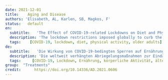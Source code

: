 ```yaml
---
date: 2021-12-01
title:    Aging and Disease  
authors: 'Elisabeth, AL, Karlen, SB, Magkos, F'
status:   default
en:
  subtitle:   'The Effect of COVID-19-related Lockdowns on Diet and Physical Activity in Older Adults: A Systematic Review'
  description: 'The lockdown restrictions imposed globally to curb the COVID-19 pandemic have altered many aspects of daily life, including diet and physical activity. The aim of this systematic review was to evaluate evidence for changes in the diet and physical activity habits of older adults due to COVID-19-related lockdowns. We included analytic observational studies that reported on changes in diet, physical activity, or both, among older individuals (≥50 years old). We searched PubMed and EBSCO LISTA to identify original research articles published between 01/2020-03/2021. We identified 27 studies, 5 of which reported on changes in diet, 17 on changes in physical activity, and 5 on changes in both. The sample sizes ranged from 17 to 3110 subjects. Six of 10 papers on diet reported no significant changes in quantity or quality of food consumption; of those who did find changes in diet, these were generally unfavorable. Thirteen of 22 studies on physical activity reported a decrease in physical activity or an increase in sedentary time; the rest reported no major changes. Pre-lockdown habits were a predictor of change in some studies. The safer-at-home measures have not greatly impacted the diet of older adults but have led to a significant decrease in their physical activity, putting them at higher risk for non-communicable diseases, which may further increase their susceptibility to COVID-19. Ultimately, these findings may help guide clinical practice, by promoting additional health screenings by general practitioners for the elderly and by emphasizing the need for lifestyle interventions like at-home exercise initiatives, to help mitigate the negative impact of the pandemic on this especially vulnerable age group.'
  tags:    [COVID-19, lockdown, diet, physical activity, older adults]
de: 
  subtitle:   'Die Wirkung von COVID-19-bedingten Sperren auf Ernährung und körperliche Aktivität bei älteren Erwachsenen: eine systematische Übersicht'
  description: 'Die weltweit verhängten Abriegelungsmaßnahmen zur Eindämmung der COVID-19-Pandemie haben viele Aspekte des täglichen Lebens verändert, darunter auch die Ernährung und die körperliche Betätigung. Ziel dieser systematischen Übersichtsarbeit war es, Belege für Veränderungen in den Ernährungs- und Bewegungsgewohnheiten älterer Erwachsener aufgrund von COVID-19-bedingten Abriegelungen zu bewerten. Wir schlossen analytische Beobachtungsstudien ein, die über Veränderungen in der Ernährung, der körperlichen Aktivität oder beidem bei älteren Menschen (≥50 Jahre alt) berichteten. Wir durchsuchten PubMed und EBSCO LISTA, um Original-Forschungsartikel zu finden, die zwischen 01/2020-03/2021 veröffentlicht wurden. Wir fanden 27 Studien, von denen 5 über Veränderungen in der Ernährung, 17 über Veränderungen in der körperlichen Aktivität und 5 über Veränderungen in beiden Bereichen berichteten. Die Stichprobengrößen reichten von 17 bis 3110 Probanden. Sechs von 10 Studien zur Ernährung berichteten über keine signifikanten Veränderungen bei der Quantität oder Qualität des Lebensmittelkonsums; bei denjenigen, die Veränderungen bei der Ernährung feststellten, waren diese im Allgemeinen ungünstig. Dreizehn von 22 Studien zur körperlichen Aktivität berichteten über eine Abnahme der körperlichen Aktivität oder eine Zunahme der sitzenden Tätigkeit; die übrigen berichteten über keine wesentlichen Veränderungen. In einigen Studien waren die Gewohnheiten vor dem Einschluss ein Prädiktor für Veränderungen. Die Maßnahmen für mehr Sicherheit zu Hause haben die Ernährung älterer Erwachsener nicht wesentlich beeinflusst, aber zu einem deutlichen Rückgang ihrer körperlichen Aktivität geführt, wodurch sie einem höheren Risiko für nicht übertragbare Krankheiten ausgesetzt sind, was ihre Anfälligkeit für COVID-19 weiter erhöhen könnte. Letztendlich können diese Ergebnisse als Orientierungshilfe für die klinische Praxis dienen, indem sie zusätzliche Gesundheitsuntersuchungen für ältere Menschen durch Allgemeinmediziner fördern und die Notwendigkeit von Maßnahmen zur Lebensführung, wie z. B. Bewegungsinitiativen zu Hause, unterstreichen, um die negativen Auswirkungen der Pandemie auf diese besonders gefährdete Altersgruppe zu mildern.'
  tags:     [COVID-19, Lockdown, Ernährung, körperliche Aktivität, ältere Erwachsene]
group:  "Treatments"
credit:      https://doi.org/10.14336/AD.2021.0606
---
```

